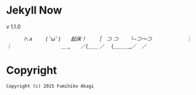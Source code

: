 # Jekyll Now
 v 1.1.0
 
 
 
　　　 ∧_∧
　　 ( ˘ω˘ )　　起床！
　 　|　⊃ ⊃
　　└-⊃～⊃
　　　
　　　｜｜　　　　　　　　
　 ＿ _　　／(＿＿_
／　 (＿＿＿_／　／ 


 
 
# Copyright
    Copyright (c) 2015 Fumihiko Akagi
